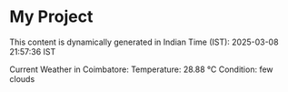 # My Project

This content is dynamically generated in Indian Time (IST): 2025-03-08 21:57:36 IST


Current Weather in Coimbatore:
Temperature: 28.88 °C
Condition: few clouds
